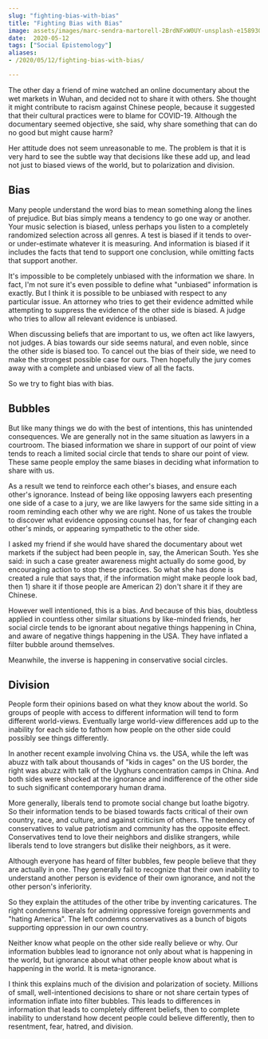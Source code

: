 ```yaml
---
slug: "fighting-bias-with-bias"
title: "Fighting Bias with Bias"
image: assets/images/marc-sendra-martorell-2BrdNFxW0UY-unsplash-e1589303879348.jpg
date:  2020-05-12
tags: ["Social Epistemology"]
aliases:
- /2020/05/12/fighting-bias-with-bias/

---
```


The other day a friend of mine watched an online documentary about the wet markets in Wuhan, and decided not to share it with others. She thought it might contribute to racism against Chinese people, because it suggested that their cultural practices were to blame for COVID-19. Although the documentary seemed objective, she said, why share something that can do no good but might cause harm?

Her attitude does not seem unreasonable to me. The problem is that it is very hard to see the subtle way that decisions like these add up, and lead not just to biased views of the world, but to polarization and division.
<h2>Bias</h2>
Many people understand the word bias to mean something along the lines of prejudice. But bias simply means a tendency to go one way or another. Your music selection is biased, unless perhaps you listen to a completely randomized selection across all genres. A test is biased if it tends to over- or under-estimate whatever it is measuring. And information is biased if it includes the facts that tend to support one conclusion, while omitting facts that support another.

It's impossible to be completely unbiased with the information we share. In fact, I'm not sure it's even possible to define what "unbiased" information is exactly. But I think it is possible to be unbiased with respect to any particular issue. An attorney who tries to get their evidence admitted while attempting to suppress the evidence of the other side is biased. A judge who tries to allow all relevant evidence is unbiased.

When discussing beliefs that are important to us, we often act like lawyers, not judges. A bias towards our side seems natural, and even noble, since the other side is biased too. To cancel out the bias of their side, we need to make the strongest possible case for ours. Then hopefully the jury comes away with a complete and unbiased view of all the facts.

So we try to fight bias with bias.
<h2>Bubbles</h2>
But like many things we do with the best of intentions, this has unintended consequences. We are generally not in the same situation as lawyers in a courtroom. The biased information we share in support of our point of view tends to reach a limited social circle that tends to share our point of view. These same people employ the same biases in deciding what information to share with us.

As a result we tend to reinforce each other's biases, and ensure each other's ignorance. Instead of being like opposing lawyers each presenting one side of a case to a jury, we are like lawyers for the same side sitting in a room reminding each other why we are right. None of us takes the trouble to discover what evidence opposing counsel has, for fear of changing each other's minds, or appearing sympathetic to the other side.

I asked my friend if she would have shared the documentary about wet markets if the subject had been people in, say, the American South. Yes she said: in such a case greater awareness might actually do some good, by encouraging action to stop these practices. So what she has done is created a rule that says that, if the information might make people look bad, then 1) share it if those people are American 2) don't share it if they are Chinese.

However well intentioned, this is a bias. And because of this bias, doubtless applied in countless other similar situations by like-minded friends, her social circle tends to be ignorant about negative things happening in China, and aware of negative things happening in the USA. They have inflated a filter bubble around themselves.

Meanwhile, the inverse is happening in conservative social circles.
<h2>Division</h2>
People form their opinions based on what they know about the world. So groups of people with access to different information will tend to form different world-views. Eventually large world-view differences add up to the inability for each side to fathom how people on the other side could possibly see things differently.

In another recent example involving China vs. the USA, while the left was abuzz with talk about thousands of "kids in cages" on the US border, the right was abuzz with talk of the Uyghurs concentration camps in China. And both sides were shocked at the ignorance and indifference of the other side to such significant contemporary human drama.

More generally, liberals tend to promote social change but loathe bigotry. So their information tends to be biased towards facts critical of their own country, race, and culture, and against criticism of others. The tendency of conservatives to value patriotism and community has the opposite effect. Conservatives tend to love their neighbors and dislike strangers, while liberals tend to love strangers but dislike their neighbors, as it were.

Although everyone has heard of filter bubbles, few people believe that they are actually in one. They generally fail to recognize that their own inability to understand another person is evidence of their own ignorance, and not the other person's inferiority.

So they explain the attitudes of the other tribe by inventing caricatures. The right condemns liberals for admiring oppressive foreign governments and "hating America". The left condemns conservatives as a bunch of bigots supporting oppression in our own country.

Neither know what people on the other side really believe or why. Our information bubbles lead to ignorance not only about what is happening in the world, but ignorance about what other people know about what is happening in the world. It is meta-ignorance.

I think this explains much of the division and polarization of society. Millions of small, well-intentioned decisions to share or not share certain types of information inflate into filter bubbles. This leads to differences in information that leads to completely different beliefs, then to complete inability to understand how decent people could believe differently, then to resentment, fear, hatred, and division.